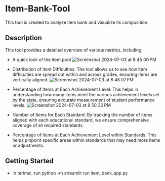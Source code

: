 # Item-Bank-Tool

This tool is created to analyze item bank and visualize its composition. 

## Description

This tool provides a detailed overview of various metrics, including:
* A quick look of the item pool
  ![Screenshot 2024-07-03 at 8 45 00 PM](https://github.com/jingchenhao/Tool-Item-Bank/assets/71888017/6e118b87-e1a3-430c-8f58-29489798c0a6)
* Distribution of Item Difficulties: The tool allows us to see how item difficulties are spread out within and across grades, ensuring items are vertically aligned.
  ![Screenshot 2024-07-03 at 8 48 07 PM](https://github.com/jingchenhao/Tool-Item-Bank/assets/71888017/450b131b-980c-48ba-bbb2-6dc9a2369f8f)

* Percentage of Items at Each Achievement Level: This helps in understanding how many items meet the various achievement levels set by the state, ensuring accurate measurement of student performance levels.
  ![Screenshot 2024-07-03 at 8 50 30 PM](https://github.com/jingchenhao/Tool-Item-Bank/assets/71888017/158bc692-40d4-472b-8da5-4b5d3a6eb35e)

* Number of Items for Each Standard: By tracking the number of items aligned with each educational standard, we ensure comprehensive coverage of all required standards.
  
* Percentage of Items at Each Achievement Level within Standards: This helps pinpoint specific areas within standards that may need more items or adjustments.


## Getting Started

* In terimal, run python -m streamlit run item_bank_app.py


